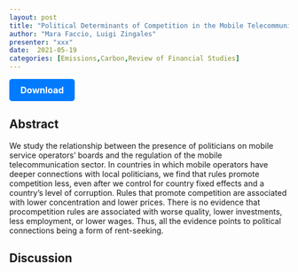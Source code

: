 ```yaml
---
layout: post
title: "Political Determinants of Competition in the Mobile Telecommunication Industry"
author: "Mara Faccio, Luigi Zingales"
presenter: "xxx"
date:  2021-05-19
categories: [Emissions,Carbon,Review of Financial Studies]
---
```



<p>
  <a href="https://www.nber.org/system/files/working_papers/w23041/w23041.pdf" class="button">
    Download
  </a>
</p>

<style>
  .button {
    display: inline-block;
    padding: 10px 20px;
    background-color: #007bff;
    color: #fff;
    text-decoration: none;
    border-radius: 5px;
    font-size: 16px;
    font-weight: bold;
  }
</style>

## Abstract
We study the relationship between the presence of politicians on mobile service operators’ boards and the regulation of the mobile telecommunication sector. In countries in which mobile operators have deeper connections with local politicians, we find that rules promote competition less, even after we control for country fixed effects and a country’s level of corruption. Rules that promote competition are associated with lower concentration and lower prices. There is no evidence that procompetition rules are associated with worse quality, lower investments, less employment, or lower wages. Thus, all the evidence points to political connections being a form of rent-seeking.

## Discussion
